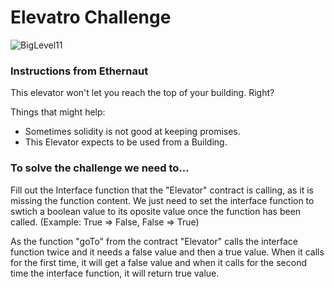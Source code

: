 # Elevatro Challenge

![BigLevel11](https://user-images.githubusercontent.com/102038261/200005950-ecf79f46-5253-4dcc-ab27-3ac462346363.svg)

<h3> Instructions from Ethernaut</h3>

This elevator won't let you reach the top of your building. Right?

Things that might help:
* Sometimes solidity is not good at keeping promises.
* This Elevator expects to be used from a Building.

<h3>To solve the challenge we need to... </h3>

<p>Fill out the Interface function that the "Elevator" contract is calling, as it is missing the function content. We just need to set the interface function to swtich a boolean value to its oposite value once the function has been called. (Example: True => False, False => True)

As the function "goTo" from the contract "Elevator" calls the interface function twice and it needs a false value and then a true value. When it calls for the first time, it will get a false value and when it calls for the second time the interface function, it will return true value.</p>
